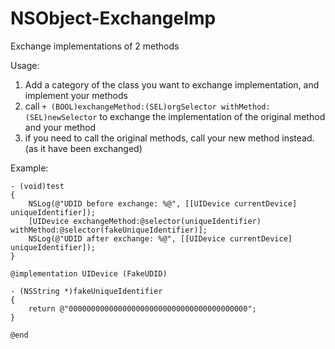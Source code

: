 NSObject-ExchangeImp
====================

Exchange implementations of 2 methods

Usage:
1. Add a category of the class you want to exchange implementation, and implement your methods
2. call `+ (BOOL)exchangeMethod:(SEL)orgSelector withMethod:(SEL)newSelector` to exchange the implementation of the original method and your method
3. if you need to call the original methods, call your new method instead. (as it have been exchanged)

Example:

	- (void)test
	{
		NSLog(@"UDID before exchange: %@", [[UIDevice currentDevice] uniqueIdentifier]);
		[UIDevice exchangeMethod:@selector(uniqueIdentifier) withMethod:@selector(fakeUniqueIdentifier)];
		NSLog(@"UDID after exchange: %@", [[UIDevice currentDevice] uniqueIdentifier]);
	}

	@implementation UIDevice (FakeUDID)
	
	- (NSString *)fakeUniqueIdentifier
	{
		return @"0000000000000000000000000000000000000000";
	}
	
	@end
